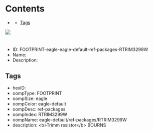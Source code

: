 



Contents
========

* [](#)
	* [Tags](#tags)
  
![][im]
# 

- ID: FOOTPRINT-eagle-eagle-default-ref-packages-RTRIM3299W
- Name: 
- Description: 

## Tags

- hexID: 
- oompType: FOOTPRINT
- oompSize: eagle
- oompColor: eagle-default
- oompDesc: ref-packages
- oompIndex: RTRIM3299W
- oompName: eagle-default/ref-packages/RTRIM3299W
- description: &lt;b&gt;Trimm resistor&lt;/b&gt; BOURNS



[im]: image.png
